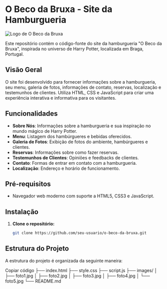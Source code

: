 # O Beco da Bruxa - Site da Hamburgueria

![Logo de O Beco da Bruxa](logo.png)

Este repositório contém o código-fonte do site da hamburgueria "O Beco da Bruxa", inspirada no universo de Harry Potter, localizada em Braga, Portugal.

## Visão Geral

O site foi desenvolvido para fornecer informações sobre a hamburgueria, seu menu, galeria de fotos, informações de contato, reservas, localização e testemunhos de clientes. Utiliza HTML, CSS e JavaScript para criar uma experiência interativa e informativa para os visitantes.

## Funcionalidades

- **Sobre Nós**: Informações sobre a hamburgueria e sua inspiração no mundo mágico de Harry Potter.
- **Menu**: Listagem dos hambúrgueres e bebidas oferecidos.
- **Galeria de Fotos**: Exibição de fotos do ambiente, hambúrgueres e clientes.
- **Reservas**: Informações sobre como fazer reservas.
- **Testemunhos de Clientes**: Opiniões e feedbacks de clientes.
- **Contato**: Formas de entrar em contato com a hamburgueria.
- **Localização**: Endereço e horário de funcionamento.

## Pré-requisitos

- Navegador web moderno com suporte a HTML5, CSS3 e JavaScript.

## Instalação

1. **Clone o repositório:**

   ```bash
   git clone https://github.com/seu-usuario/o-beco-da-bruxa.git

## Estrutura do Projeto
A estrutura do projeto é organizada da seguinte maneira:

Copiar código
├── index.html
├── style.css
├── script.js
├── images/
│   ├── foto1.jpg
│   ├── foto2.jpg
│   ├── foto3.jpg
│   ├── foto4.jpg
│   └── foto5.jpg
└── README.md
